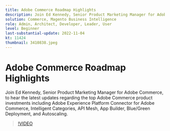 ```yaml
---
title: Adobe Commerce Roadmap Highlights
description: Join Ed Kennedy, Senior Product Marketing Manager for Adobe Commerce, to hear the latest updates regarding the top Adobe Commerce product investments
solution: Commerce, Magento Business Intelligence
role: Admin, Architect, Developer, Leader, User
level: Beginner
last-substantial-update: 2022-11-04
kt: 11424
thumbnail: 3410838.jpeg
---
```


# Adobe Commerce Roadmap Highlights

Join Ed Kennedy, Senior Product Marketing Manager for Adobe Commerce, to hear the latest updates regarding the top Adobe Commerce product investments including Adobe Experience Platform Connector for Adobe Commerce, Intelligent Categories, API Mesh, App Builder, Blue/Green Deployment, and Autoscaling.

>[!VIDEO](https://video.tv.adobe.com/v/3410838/?quality=12&learn=on)